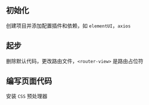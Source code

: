 ## 初始化

创建项目并添加配置插件和依赖，如 `elementUI`，`axios`

## 起步

删除默认代码，更改路由文件，`<router-view>` 是路由占位符

## 编写页面代码

安装 `CSS` 预处理器
